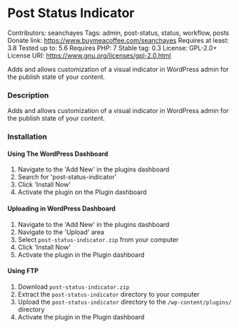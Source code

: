 # Post Status Indicator
Contributors: seanchayes
Tags: admin, post-status, status, workflow, posts
Donate link: https://www.buymeacoffee.com/seanchayes
Requires at least: 3.8
Tested up to: 5.6
Requires PHP: 7
Stable tag: 0.3
License: GPL-2.0+
License URI: https://www.gnu.org/licenses/gpl-2.0.html

Adds and allows customization of a visual indicator in WordPress admin for the publish state of your content.

### Description
Adds and allows customization of a visual indicator in WordPress admin for the publish state of your content.

### Installation
#### Using The WordPress Dashboard

1. Navigate to the \'Add New\' in the plugins dashboard
2. Search for \'post-status-indicator\'
3. Click \'Install Now\'
4. Activate the plugin on the Plugin dashboard

#### Uploading in WordPress Dashboard

1. Navigate to the \'Add New\' in the plugins dashboard
2. Navigate to the \'Upload\' area
3. Select `post-status-indicator.zip` from your computer
4. Click \'Install Now\'
5. Activate the plugin in the Plugin dashboard

#### Using FTP

1. Download `post-status-indicator.zip`
2. Extract the `post-status-indicator` directory to your computer
3. Upload the `post-status-indicator` directory to the `/wp-content/plugins/` directory
4. Activate the plugin in the Plugin dashboard

